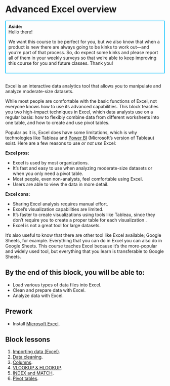 # Advanced Excel overview

<div class='bg-info' style='padding:8px;border-style:solid;border-width:2px;border-color:#00BFFF'>
<strong>Aside:</strong><br>
Hello there! 

We want this course to be perfect for you, but we also know that when a product is new there are always going to be kinks to work out—and you’re part of that process. So, do expect some kinks and please report all of them in your weekly surveys so that we’re able to keep improving this course for you and future classes. Thank you! 
</div>

<br>

Excel is an interactive data analytics tool that allows you to manipulate and analyze moderate-size datasets. 

While most people are comfortable with the basic functions of Excel, not everyone knows how to use its advanced capabilities. This block teaches you two high-impact techniques in Excel, which data analysts use on a regular basis: how to flexibly combine data from different worksheets into one table, and how to create and use pivot tables. 

Popular as it is, Excel does have some limitations, which is why technologies like Tableau and [Power BI](https://powerbi.microsoft.com/en-us/get-started/?&OCID=AID719832_SEM_bHb24t0B&lnkd=Google_PowerBI_Brand&gclid=EAIaIQobChMI9MyU9rqd3gIVCdNkCh0utwIsEAAYASAAEgJk-_D_BwE) (Microsoft’s version of Tableau) exist. Here are a few reasons to use *or not use* Excel: 

**Excel pros:**
* Excel is used by most organizations.
* It’s fast and easy to use when analyzing moderate-size datasets or when you only need a pivot table.
* Most people, even non-analysts, feel comfortable using Excel.
* Users are able to view the data in more detail.

**Excel cons:** 
* Sharing Excel analysis requires manual effort.
* Excel’s visualization capabilities are limited.
* It’s faster to create visualizations using tools like Tableau, since they don’t require you to create a proper table for each visualization .
* Excel is not a great tool for large datasets.

It’s also useful to know that there are other tool like Excel available; Google Sheets, for example. Everything that you can do in Excel you can also do in Google Sheets. This course teaches Excel because it’s the more-popular and widely used tool, but everything that you learn is transferable to Google Sheets.

## By the end of this block, you will be able to:
* Load various types of data files into Excel.
* Clean and prepare data with Excel.
* Analyze data with Excel.

## Prework
* Install [Microsoft Excel](https://products.office.com/en-us/excel). 

## Block lessons
1. [Importing data (Excel)](../excel-lessons/data-importing.md).
2. [Data cleaning](../excel-lessons/data-cleaning.md).
3. [Columns](../excel-lessons/columns.md).
4. [VLOOKUP & HLOOKUP](../excel-lessons/lookups.md).
5. [INDEX and MATCH](../excel-lessons/index-match.md).
6. [Pivot tables](../excel-lessons/pivot-tables.md).
